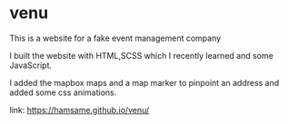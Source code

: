 # venu
This is a website for a fake event management company

I built the website with HTML,SCSS which I recently learned and some JavaScript.

I added the mapbox maps and a map marker to pinpoint an address and added some css animations.

link: https://hamsame.github.io/venu/
